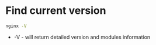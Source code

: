 # Find current version

```bash
nginx -V
```

- -V - will return detailed version and modules information
